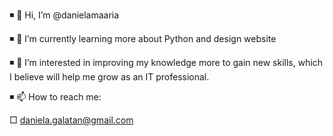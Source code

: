 ◾ 👋 Hi, I’m @danielamaaria

◾ 🌱 I’m currently learning more about Python and design website

◾ 👀 I’m interested in improving my knowledge more to gain new skills, which I believe will
help me grow as an IT professional.

◾ 📫 How to reach me: 

   □ daniela.galatan@gmail.com
        
        
        
    

<!---
danielamaaria/danielamaaria is a ✨ special ✨ repository because its `README.md` (this file) appears on your GitHub profile.
You can click the Preview link to take a look at your changes.
--->
